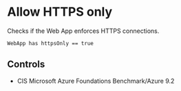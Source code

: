 # Allow HTTPS only

Checks if the Web App enforces HTTPS connections.

```ccl
WebApp has httpsOnly == true
```

## Controls

* CIS Microsoft Azure Foundations Benchmark/Azure 9.2